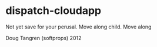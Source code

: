 # dispatch-cloudapp

Not yet save for your perusal. Move along child. Move along

Doug Tangren (softprops) 2012

